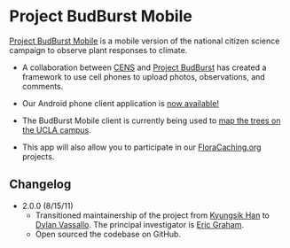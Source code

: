 # Project BudBurst Mobile

[Project BudBurst Mobile](http://networkednaturalist.org/budburstmobile) is a mobile version of the national citizen science campaign to observe plant responses to climate.

* A collaboration between [CENS](http://cens.ucla.edu) and [Project BudBurst](http://budburst.org) has created a framework to use cell phones to upload photos, observations, and comments.

* Our Android phone client application is [now available!](https://market.android.com/details?id=edu.ucla.cens.budburstmobile)

* The BudBurst Mobile client is currently being used to [map the trees on the UCLA campus](http://networkednaturalist.org/uclatreemap/).

* This app will also allow you to participate in our [FloraCaching.org](http://networkednaturalist.org/floracaching/) projects.

## Changelog

* 2.0.0 (8/15/11)
  * Transitioned maintainership of the project from [Kyungsik Han](mailto:zenithhan@gmail.com) to [Dylan Vassallo](mailto:dylanvassallo@gmail.com). The principal investigator is [Eric Graham](mailto:egraham@cens.ucla.edu).
  * Open sourced the codebase on GitHub.
